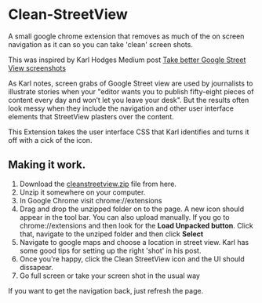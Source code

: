 # Clean-StreetView
A small google chrome extension that removes as much of the on screen navigation as it can so you can take 'clean' screen shots. 

This was inspired by Karl Hodges Medium post [Take better Google Street View screenshots](https://medium.com/@karlhodge/take-better-google-street-view-screenshots-e8b025861756)

As Karl notes, screen grabs of Google Street view are used by journalists to illustrate stories when your "editor wants you to publish fifty-eight pieces of content every day and won’t let you leave your desk". But the results often look messy when they include the navigation and other user interface elements that StreetView plasters over the content. 

This Extension takes the user interface CSS that Karl identifies and turns it off with a cick of the icon. 

## Making it work.
1. Download the [cleanstreetview.zip](cleanstreetview.zip) file from here. 
2. Unzip it somewhere on your computer.
3. In Google Chrome visit chrome://extensions
4. Drag and drop the unzipped folder on to the page. A new icon should appear in the tool bar. You can also upload manually. If you go to chrome://extensions and then look for the **Load Unpacked button**. Click that, navigate to the unziped folder and then click **Select**
5. Navigate to google maps and choose a location in street view. Karl has some good tips for setting up the right 'shot' in his post. 
6. Once you're happy, click the Clean StreetView icon and the UI should dissapear. 
7. Go full screen or take your screen shot in the usual way

If you want to get the navigation back, just refresh the page. 
